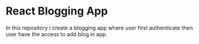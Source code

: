 # React Blogging App

In this repository i create a blogging app where user first authenticate then user have the access to add blog in app.
